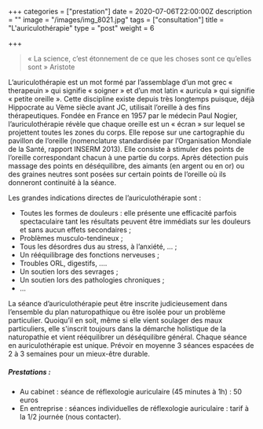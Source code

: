 +++
categories = ["prestation"]
date = 2020-07-06T22:00:00Z
description = ""
image = "/images/img_8021.jpg"
tags = ["consultation"]
title = "L'auriculothérapie"
type = "post"
weight = 6

+++
> « La science, c’est étonnement de ce que les choses sont ce qu’elles sont » Aristote

 L’auriculothérapie est un mot formé par l’assemblage d’un mot grec « therapeuin » qui signifie « soigner » et d’un mot latin « auricula » qui signifie « petite oreille ». Cette discipline existe depuis très longtemps puisque, déjà Hippocrate au Vème siècle avant JC, utilisait l’oreille à des fins thérapeutiques. Fondée en France en 1957 par le médecin Paul Nogier, l’auriculothérapie révèle que chaque oreille est un « écran » sur lequel se projettent toutes les zones du corps. Elle repose sur une cartographie du pavillon de l’oreille (nomenclature standardisée par l’Organisation Mondiale de la Santé, rapport INSERM 2013). Elle consiste à stimuler des points de l’oreille correspondant chacun à une partie du corps. Après détection puis massage des points en déséquilibre, des aimants (en argent ou en or) ou des graines neutres sont posées sur certain points de l’oreille où ils donneront continuité à la séance.

Les grandes indications directes de l’auriculothérapie sont :

* Toutes les formes de douleurs : elle présente une
  efficacité parfois spectaculaire tant les résultats
  peuvent être immédiats sur les douleurs et sans aucun
  effets secondaires ;
* Problèmes musculo-tendineux ;
* Tous les désordres dus au stress, à l’anxiété, ... ;
* Un rééquilibrage des fonctions nerveuses ;
* Troubles ORL, digestifs, ....
* Un soutien lors des sevrages ;
* Un soutien lors des pathologies chroniques ;
* ...

La séance d’auriculothérapie peut être inscrite judicieusement dans l’ensemble du plan naturopathique ou être isolée pour un problème particulier. Quoiqu’il en soit, même si elle vient soulager des maux particuliers, elle s'inscrit toujours dans la démarche holistique de la naturopathie et vient rééquilibrer un déséquilibre général. Chaque séance en auriculothérapie est unique. Prévoir en moyenne 3 séances espacées de 2 à 3 semaines pour un mieux-être durable. 

##### Prestations :

* Au cabinet : séance de réflexologie auriculaire (45 minutes à 1h) : 50 euros
* En entreprise : séances individuelles de réflexologie auriculaire : tarif à la 1/2 journée (nous
  contacter).